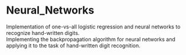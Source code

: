 # Neural_Networks
Implementation of one-vs-all logistic regression and neural networks to recognize hand-written digits.<br>
Implementing the backpropagation algorithm for neural networks and applying it to the task of hand-written digit recognition.
